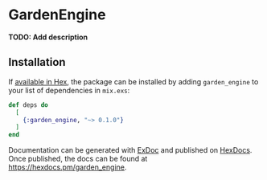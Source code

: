 # GardenEngine

**TODO: Add description**

## Installation

If [available in Hex](https://hex.pm/docs/publish), the package can be installed
by adding `garden_engine` to your list of dependencies in `mix.exs`:

```elixir
def deps do
  [
    {:garden_engine, "~> 0.1.0"}
  ]
end
```

Documentation can be generated with [ExDoc](https://github.com/elixir-lang/ex_doc)
and published on [HexDocs](https://hexdocs.pm). Once published, the docs can
be found at <https://hexdocs.pm/garden_engine>.

